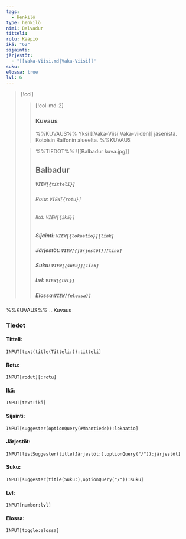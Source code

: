 ```yaml
---
tags:
  - Henkilö
type: henkilö
nimi: Balvadur
titteli: 
rotu: Kääpiö
ikä: "62"
sijainti: 
järjestöt:
  - "[[Vaka-Viisi.md|Vaka-Viisi]]"
suku: 
elossa: true
lvl: 6
---
```


>[!col]
>>[!col-md-2]
>>### Kuvaus
>>%%KUVAUS%%
>>Yksi [[Vaka-Viisi|Vaka-viiden]] jäsenistä. Kotoisin Ralfonin alueelta.
>>%%KUVAUS
>
>>%%TIEDOT%%
>>![[Balbadur kuva.jpg]]
>> ## Balbadur
>>##### *`VIEW[{titteli}]`*
>>###### Rotu: `VIEW[{rotu}]`
>>###### Ikä: `VIEW[{ikä}]`
>>##### Sijainti: `VIEW[{lokaatio}][link]`
>>##### Järjestöt: `VIEW[{järjestöt}][link]`
>>##### Suku: `VIEW[{suku}][link]`
>>##### Lvl: `VIEW[{lvl}]`
>>##### Elossa:`VIEW[{elossa}]`

%%KUVAUS%%
...Kuvaus


### Tiedot
#### Titteli: 
`INPUT[text(title(Titteli:)):titteli]`
#### Rotu:
`INPUT[rodut][:rotu]`
#### Ikä:
`INPUT[text:ikä]`
#### Sijainti:
`INPUT[suggester(optionQuery(#Maantiede)):lokaatio]`
#### Järjestöt:
```meta-bind
INPUT[listSuggester(title(Järjestöt:),optionQuery("/")):järjestöt]
```
#### Suku:
`INPUT[suggester(title(Suku:),optionQuery("/")):suku]`
#### Lvl:
`INPUT[number:lvl]`
#### Elossa:
`INPUT[toggle:elossa]`







